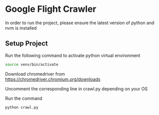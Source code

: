 # Google Flight Crawler
In order to run the project, please ensure the latest version of python and nvm is installed

## Setup Project
Run the following command to activate python virtual environment
```sh
source venv/bin/activate
```
Download chromedriver from https://chromedriver.chromium.org/downloads

Uncomment the corresponding line in crawl.py depending on your OS

Run the command
```sh
python crawl.py
```